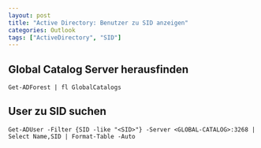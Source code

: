 ```yaml
---
layout: post
title: "Active Directory: Benutzer zu SID anzeigen"
categories: Outlook
tags: ["ActiveDirectory", "SID"]
--- 
```



## Global Catalog Server herausfinden

    Get-ADForest | fl GlobalCatalogs

## User zu SID suchen

    Get-ADUser -Filter {SID -like "<SID>"} -Server <GLOBAL-CATALOG>:3268 | Select Name,SID | Format-Table -Auto
